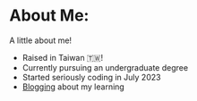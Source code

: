 # About Me:

A little about me!
- Raised in Taiwan 🇹🇼!
- Currently pursuing an undergraduate degree
- Started seriously coding in July 2023
- [Blogging](https://maxxfuu.bearblog.dev/) about my learning
